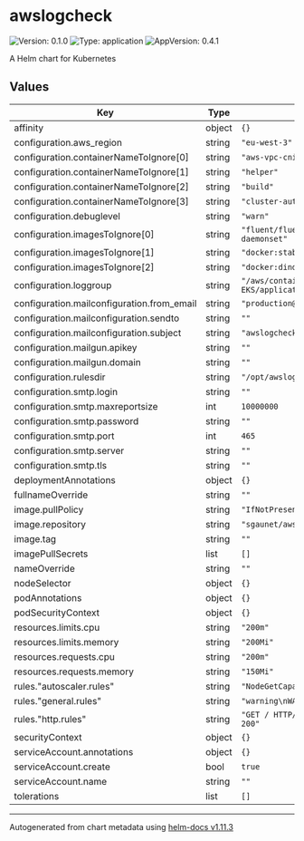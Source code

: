 # awslogcheck

![Version: 0.1.0](https://img.shields.io/badge/Version-0.1.0-informational?style=flat-square) ![Type: application](https://img.shields.io/badge/Type-application-informational?style=flat-square) ![AppVersion: 0.4.1](https://img.shields.io/badge/AppVersion-0.4.1-informational?style=flat-square)

A Helm chart for Kubernetes

## Values

| Key | Type | Default | Description |
|-----|------|---------|-------------|
| affinity | object | `{}` |  |
| configuration.aws_region | string | `"eu-west-3"` |  |
| configuration.containerNameToIgnore[0] | string | `"aws-vpc-cni-init"` |  |
| configuration.containerNameToIgnore[1] | string | `"helper"` |  |
| configuration.containerNameToIgnore[2] | string | `"build"` |  |
| configuration.containerNameToIgnore[3] | string | `"cluster-autoscaler"` |  |
| configuration.debuglevel | string | `"warn"` |  |
| configuration.imagesToIgnore[0] | string | `"fluent/fluentd-kubernetes-daemonset"` |  |
| configuration.imagesToIgnore[1] | string | `"docker:stable"` |  |
| configuration.imagesToIgnore[2] | string | `"docker:dind"` |  |
| configuration.loggroup | string | `"/aws/containerinsights/dev-EKS/application"` |  |
| configuration.mailconfiguration.from_email | string | `"production@society.com"` |  |
| configuration.mailconfiguration.sendto | string | `""` |  |
| configuration.mailconfiguration.subject | string | `"awslogcheck"` |  |
| configuration.mailgun.apikey | string | `""` |  |
| configuration.mailgun.domain | string | `""` |  |
| configuration.rulesdir | string | `"/opt/awslogcheck/rules-perso"` |  |
| configuration.smtp.login | string | `""` |  |
| configuration.smtp.maxreportsize | int | `10000000` |  |
| configuration.smtp.password | string | `""` |  |
| configuration.smtp.port | int | `465` |  |
| configuration.smtp.server | string | `""` |  |
| configuration.smtp.tls | string | `""` |  |
| deploymentAnnotations | object | `{}` |  |
| fullnameOverride | string | `""` |  |
| image.pullPolicy | string | `"IfNotPresent"` |  |
| image.repository | string | `"sgaunet/awslogcheck"` |  |
| image.tag | string | `""` |  |
| imagePullSecrets | list | `[]` |  |
| nameOverride | string | `""` |  |
| nodeSelector | object | `{}` |  |
| podAnnotations | object | `{}` |  |
| podSecurityContext | object | `{}` |  |
| resources.limits.cpu | string | `"200m"` |  |
| resources.limits.memory | string | `"200Mi"` |  |
| resources.requests.cpu | string | `"200m"` |  |
| resources.requests.memory | string | `"150Mi"` |  |
| rules."autoscaler.rules" | string | `"NodeGetCapabilities\n"` |  |
| rules."general.rules" | string | `"warning\nWARNING\nlevel=info\n"` |  |
| rules."http.rules" | string | `"GET / HTTP/1.1\" 302\nGET / 200"` |  |
| securityContext | object | `{}` |  |
| serviceAccount.annotations | object | `{}` |  |
| serviceAccount.create | bool | `true` |  |
| serviceAccount.name | string | `""` |  |
| tolerations | list | `[]` |  |

----------------------------------------------
Autogenerated from chart metadata using [helm-docs v1.11.3](https://github.com/norwoodj/helm-docs/releases/v1.11.3)
